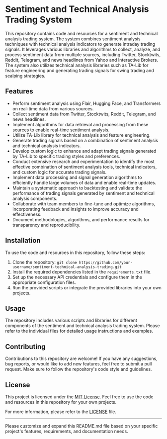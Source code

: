 # Sentiment and Technical Analysis Trading System

This repository contains code and resources for a sentiment and technical analysis trading system. The system combines sentiment analysis techniques with technical analysis indicators to generate intraday trading signals. It leverages various libraries and algorithms to collect, analyze, and process sentiment data from multiple sources, including Twitter, Stocktwits, Reddit, Telegram, and news headlines from Yahoo and Interactive Brokers. The system also utilizes technical analysis libraries such as TA-Lib for feature engineering and generating trading signals for swing trading and scalping strategies.

## Features

- Perform sentiment analysis using Flair, Hugging Face, and Transformers on real-time data from various sources.
- Collect sentiment data from Twitter, Stocktwits, Reddit, Telegram, and news headlines.
- Implement algorithms for data retrieval and processing from these sources to enable real-time sentiment analysis.
- Utilize TA-Lib library for technical analysis and feature engineering.
- Generate trading signals based on a combination of sentiment analysis and technical analysis indicators.
- Develop custom logic to enhance and adapt trading signals generated by TA-Lib to specific trading styles and preferences.
- Conduct extensive research and experimentation to identify the most effective combination of sentiment analysis tools, technical indicators, and custom logic for accurate trading signals.
- Implement data processing and signal generation algorithms to efficiently handle large volumes of data and enable real-time updates.
- Maintain a systematic approach to backtesting and validate the performance of trading signals generated by sentiment and technical analysis components.
- Collaborate with team members to fine-tune and optimize algorithms, incorporating feedback and insights to improve accuracy and effectiveness.
- Document methodologies, algorithms, and performance results for transparency and reproducibility.

## Installation

To use the code and resources in this repository, follow these steps:

1. Clone the repository: `git clone https://github.com/your-username/sentiment-technical-analysis-trading.git`
2. Install the required dependencies listed in the `requirements.txt` file.
3. Set up the necessary API credentials and configure them in the appropriate configuration files.
4. Run the provided scripts or integrate the provided libraries into your own projects.

## Usage

The repository includes various scripts and libraries for different components of the sentiment and technical analysis trading system. Please refer to the individual files for detailed usage instructions and examples.

## Contributing

Contributions to this repository are welcome! If you have any suggestions, bug reports, or would like to add new features, feel free to submit a pull request. Make sure to follow the repository's code style and guidelines.

## License

This project is licensed under the [MIT License](LICENSE). Feel free to use the code and resources in this repository for your own projects.

For more information, please refer to the [LICENSE](LICENSE) file.

---

Please customize and expand this README.md file based on your specific project's features, requirements, and documentation needs.
